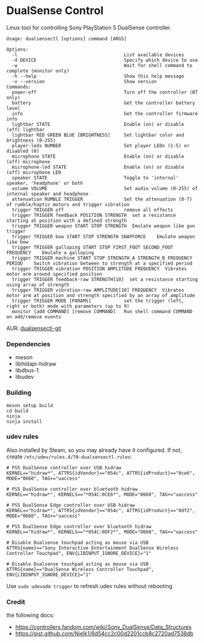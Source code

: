 # DualSense Control

Linux tool for controlling Sony PlayStation 5 DualSense controller.

    Usage: dualsensectl [options] command [ARGS]

    Options:
      -l                                       List available devices
      -d DEVICE                                Specify which device to use
      -w                                       Wait for shell command to complete (monitor only)
      -h --help                                Show this help message
      -v --version                             Show version
    Commands:
      power-off                                Turn off the controller (BT only)
      battery                                  Get the controller battery level
      info                                     Get the controller firmware info
      lightbar STATE                           Enable (on) or disable (off) lightbar
      lightbar RED GREEN BLUE [BRIGHTNESS]     Set lightbar color and brightness (0-255)
      player-leds NUMBER                       Set player LEDs (1-5) or disabled (0)
      microphone STATE                         Enable (on) or disable (off) microphone
      microphone-led STATE                     Enable (on) or disable (off) microphone LED
      speaker STATE                            Toggle to 'internal' speaker, 'headphone' or both
      volume VOLUME                            Set audio volume (0-255) of internal speaker and headphone
      attenuation RUMBLE TRIGGER               Set the attenuation (0-7) of rumble/haptic motors and trigger vibration
      trigger TRIGGER off                      remove all effects
      trigger TRIGGER feedback POSITION STRENGTH  set a resistance starting at position with a defined strength
      trigger TRIGGER weapon START STOP STRENGTH  Emulate weapon like gun trigger
      trigger TRIGGER bow START STOP STRENGTH SNAPFORCE    Emulate weapon like bow
      trigger TRIGGER galloping START STOP FIRST_FOOT SECOND_FOOT FREQUENCY    Emulate a galloping
      trigger TRIGGER machine START STOP STRENGTH_A STRENGTH_B FREQUENCY PERIOD    Switch vibration between to strength at a specified period
      trigger TRIGGER vibration POSITION AMPLITUDE FREQUENCY  Vibrates motor arm around specified position
      trigger TRIGGER feedback-raw STRENGTH[10]  set a resistance starting using array of strength
      trigger TRIGGER vibration-raw AMPLITUDE[10] FREQUENCY  Vibrates motor arm at position and strength specified by an array of amplitude
      trigger TRIGGER MODE [PARAMS]            set the trigger (left, right or both) mode with parameters (up to 9)
      monitor [add COMMAND] [remove COMMAND]   Run shell command COMMAND on add/remove events


AUR: [dualsensectl-git](https://aur.archlinux.org/packages/dualsensectl-git/)

### Dependencies

* meson
* libhidapi-hidraw
* libdbus-1
* libudev

### Building

    meson setup build
    cd build
    ninja
    ninja install

### udev rules

Also installed by Steam, so you may already have it configured. If not, create `/etc/udev/rules.d/70-dualsensectl.rules`:

    # PS5 DualSense controller over USB hidraw
    KERNEL=="hidraw*", ATTRS{idVendor}=="054c", ATTRS{idProduct}=="0ce6", MODE="0660", TAG+="uaccess"

    # PS5 DualSense controller over bluetooth hidraw
    KERNEL=="hidraw*", KERNELS=="*054C:0CE6*", MODE="0660", TAG+="uaccess"

    # PS5 DualSense Edge controller over USB hidraw
    KERNEL=="hidraw*", ATTRS{idVendor}=="054c", ATTRS{idProduct}=="0df2", MODE="0660", TAG+="uaccess"

    # PS5 DualSense Edge controller over bluetooth hidraw
    KERNEL=="hidraw*", KERNELS=="*054C:0DF2*", MODE="0660", TAG+="uaccess"

    # Disable Dualsense touchpad acting as mouse via USB
    ATTRS{name}=="Sony Interactive Entertainment DualSense Wireless Controller Touchpad", ENV{LIBINPUT_IGNORE_DEVICE}="1"

    # Disable Dualsense touchpad acting as mouse via USB
    ATTRS{name}=="DualSense Wireless Controller Touchpad", ENV{LIBINPUT_IGNORE_DEVICE}="1"
Use `sudo udevadm trigger` to refresh udev rules without rebooting

### Credit

the following docs:
 - https://controllers.fandom.com/wiki/Sony_DualSense/Data_Structures
 - https://gist.github.com/Nielk1/6d54cc2c00d2201ccb8c2720ad7538db
